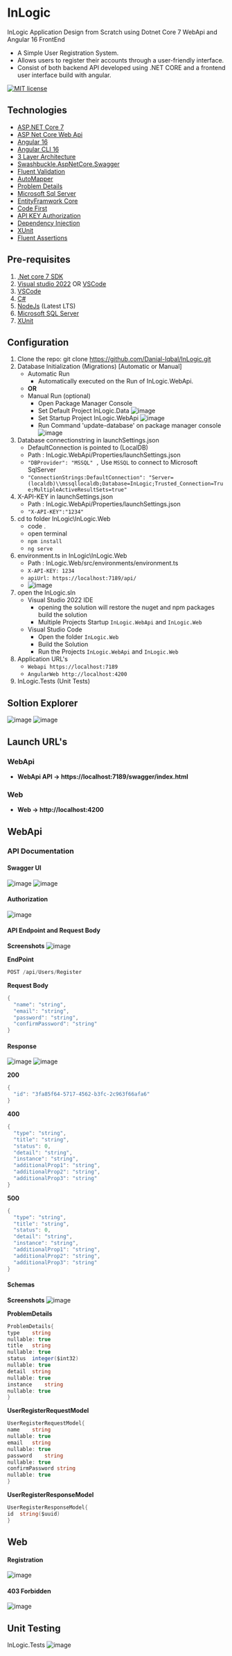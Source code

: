 # InLogic
InLogic Application Design from Scratch using Dotnet Core 7 WebApi and Angular 16 FrontEnd

- A Simple User Registration System.
- Allows users to register their accounts through a user-friendly interface.
- Consist of both backend API developed using .NET CORE and a frontend user interface build with angular.

[![MIT license](http://img.shields.io/badge/license-MIT-brightgreen.svg)](http://opensource.org/licenses/MIT)

## Technologies
- [ASP.NET Core 7](https://dotnet.microsoft.com/) 
- [ASP Net Core Web Api](https://learn.microsoft.com/en-us/aspnet/core/tutorials/first-web-api?view=aspnetcore-7.0&tabs=visual-studio)
- [Angular 16](https://angular.io/)
- [Angular CLI 16](https://cli.angular.io/)
- [3 Layer Architecture](https://www.techtarget.com/searchsoftwarequality/definition/3-tier-application)
- [Swashbuckle.AspNetCore.Swagger](https://github.com/domaindrivendev/Swashbuckle.AspNetCore)
- [Fluent Validation](https://fluentvalidation.net/)
- [AutoMapper](https://automapper.org/)
- [Problem Details](https://learn.microsoft.com/en-us/aspnet/core/web-api/handle-errors?view=aspnetcore-7.0)
- [Microsoft Sql Server](https://www.microsoft.com/en-us/sql-server/sql-server-downloads)
- [EntityFramwork Core](https://www.entityframeworktutorial.net/efcore/entity-framework-core.aspx)
- [Code First](https://www.entityframeworktutorial.net/code-first/what-is-code-first.aspx)
- [API KEY Authorization](https://learn.microsoft.com/en-us/aspnet/core/security/authorization/introduction?view=aspnetcore-7.0)
- [Dependency Injection](https://learn.microsoft.com/en-us/aspnet/core/fundamentals/dependency-injection?view=aspnetcore-7.0)
- [XUnit](https://xunit.net/)
- [Fluent Assertions](https://fluentassertions.com/)

## Pre-requisites
1. [.Net core 7 SDK](https://www.microsoft.com/net/core#windows)
2. [Visual studio 2022](https://www.visualstudio.com/) OR [VSCode](https://code.visualstudio.com/)
3. [VSCode](https://code.visualstudio.com/)
4. [C#](https://marketplace.visualstudio.com/items?itemName=ms-vscode.csharp)
5. [NodeJs](https://nodejs.org/en/) (Latest LTS)
6. [Microsoft SQL Server](https://www.microsoft.com/en-us/sql-server/sql-server-2017)
7. [XUnit](https://xunit.net/)

## Configuration

1. Clone the repo: git clone https://github.com/Danial-Iqbal/InLogic.git
2. Database Initialization (Migrations) [Automatic or Manual] 
   - Automatic Run 
       - Automatically executed on the Run of InLogic.WebApi.              
   - **OR**
   - Manual Run (optional)
       - Open Package Manager Console
       - Set Default Project InLogic.Data
          ![image](https://github.com/Danial-Iqbal/InLogic/assets/38452803/73df1335-74c9-4861-8202-3ff4479d2076)
       - Set Startup Project InLogic.WebApi
          ![image](https://github.com/Danial-Iqbal/InLogic/assets/38452803/6af91109-8e8f-4786-acd0-04de1fe55447)
       - Run Command 'update-database' on package manager console
          ![image](https://github.com/Danial-Iqbal/InLogic/assets/38452803/5cdf8354-7311-467a-a35e-65dce82dea6d)
3. Database connectionstring in launchSettings.json 
   - DefaultConnection is pointed to (LocalDB)
   - Path : InLogic.WebApi/Properties/launchSettings.json
   - `"DBProvider": "MSSQL" ,` Use `MSSQL` to connect to Microsoft SqlServer
   - `"ConnectionStrings:DefaultConnection": "Server=(localdb)\\mssqllocaldb;Database=InLogic;Trusted_Connection=True;MultipleActiveResultSets=true"
  `
4. X-API-KEY in launchSettings.json
   - Path : InLogic.WebApi/Properties/launchSettings.json
   - `"X-API-KEY":"1234"`
6. cd to folder InLogic\InLogic.Web
   - code .
   - open terminal
   - `npm install`
   - `ng serve`
7. environment.ts in InLogic\InLogic.Web
   - Path : InLogic.Web/src/environments/environment.ts
   - `X-API-KEY: 1234`
   - `apiUrl: https://localhost:7189/api/`
   - ![image](https://github.com/Danial-Iqbal/InLogic2/assets/38452803/0d837417-9995-42d4-9786-0b2f0e9b417d)
8. open the InLogic.sln
   - Visual Studio 2022 IDE
      - opening the solution will restore the nuget and npm packages build the solution
      - Multiple Projects Startup `InLogic.WebApi` and `InLogic.Web`
   - Visual Studio Code
     - Open the folder `InLogic.Web`
     - Build the Solution
     - Run the Projects `InLogic.WebApi` and `InLogic.Web`
 6. Application URL's
     - `Webapi https://localhost:7189 `
     - `AngularWeb http://localhost:4200`
 7. InLogic.Tests (Unit Tests) 

## Soltion Explorer

![image](https://github.com/Danial-Iqbal/InLogic2/assets/38452803/6ec2b17f-bd16-4073-bad8-2a12acba5541)
![image](https://github.com/Danial-Iqbal/InLogic2/assets/38452803/1bbb2938-0b58-4f2a-bf81-311e9a44c2ed)


## Launch URL's
### WebApi

* **WebApi API -> https://localhost:7189/swagger/index.html**

### Web

* **Web -> http://localhost:4200**

## WebApi

### API Documentation

#### Swagger UI
![image](https://github.com/Danial-Iqbal/InLogic2/assets/38452803/ea5b9a21-f50d-4e2f-9b48-98c4d25438c9)
![image](https://github.com/Danial-Iqbal/InLogic2/assets/38452803/7e999d24-0b86-43e4-9c99-c6eeb1984176)
#### Authorization
![image](https://github.com/Danial-Iqbal/InLogic2/assets/38452803/9846a1ed-60b7-4047-93a3-fa107a55e555)
#### API Endpoint and Request Body

**Screenshots**
![image](https://github.com/Danial-Iqbal/InLogic2/assets/38452803/b9d563e6-5f57-4825-a515-bda8d9ce0947)

**EndPoint**
```csharp
POST /api/Users/Register
```

**Request Body**
```csharp
{
  "name": "string",
  "email": "string",
  "password": "string",
  "confirmPassword": "string"
}
```
#### Response
![image](https://github.com/Danial-Iqbal/InLogic2/assets/38452803/e3b2e624-8415-4d17-ab47-a2eec41aa874)
![image](https://github.com/Danial-Iqbal/InLogic2/assets/38452803/400c99a2-845a-48be-8f87-205c4c362d10)

**200**
```csharp
{
  "id": "3fa85f64-5717-4562-b3fc-2c963f66afa6"
}
```
**400**
```csharp
{
  "type": "string",
  "title": "string",
  "status": 0,
  "detail": "string",
  "instance": "string",
  "additionalProp1": "string",
  "additionalProp2": "string",
  "additionalProp3": "string"
}
```
**500**
```csharp
{
  "type": "string",
  "title": "string",
  "status": 0,
  "detail": "string",
  "instance": "string",
  "additionalProp1": "string",
  "additionalProp2": "string",
  "additionalProp3": "string"
}
```
#### Schemas

**Screenshots**
![image](https://github.com/Danial-Iqbal/InLogic2/assets/38452803/fd162f0c-4da2-49c1-8d64-c7dec6c9f9d9)

**ProblemDetails**
```csharp
ProblemDetails{
type	string
nullable: true
title	string
nullable: true
status	integer($int32)
nullable: true
detail	string
nullable: true
instance	string
nullable: true
}
```
**UserRegisterRequestModel**
```csharp
UserRegisterRequestModel{
name	string
nullable: true
email	string
nullable: true
password	string
nullable: true
confirmPassword	string
nullable: true
}
```
**UserRegisterResponseModel**
```csharp
UserRegisterResponseModel{
id	string($uuid)
}
```
## Web
#### Registration
![image](https://github.com/Danial-Iqbal/InLogic2/assets/38452803/a88676d2-f126-4e6c-961f-6db677f75b2a)
#### 403 Forbidden
![image](https://github.com/Danial-Iqbal/InLogic2/assets/38452803/c23151df-2ed9-4169-b258-858396e020ed)

## Unit Testing
InLogic.Tests
![image](https://github.com/Danial-Iqbal/InLogic2/assets/38452803/4cff0d77-5214-4221-a271-ed5f1f53fc39)

